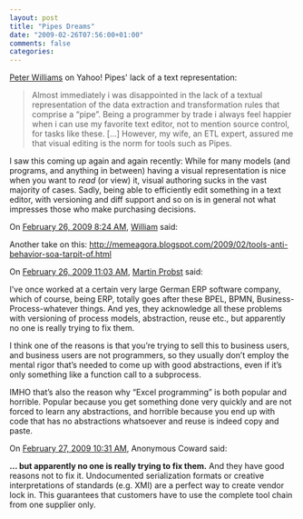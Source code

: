 ```yaml
---
layout: post
title: "Pipes Dreams"
date: "2009-02-26T07:56:00+01:00"
comments: false
categories: 
---
```


<p><a href="http://barelyenough.org/blog/2009/02/pipes-dreams/">Peter Williams</a> on Yahoo! Pipes' lack of a text representation:</p>

<blockquote>
<p>Almost immediately i was disappointed in the lack of a textual representation of the data extraction and transformation rules that comprise a “pipe”. Being a programmer by trade i always feel happier when i can use my favorite text editor, not to mention source control, for tasks like these. [...] However, my wife, an ETL expert, assured me that visual editing is the norm for tools such as Pipes.</p>
</blockquote>

<p>I saw this coming up again and again recently: While for many models (and programs, and anything in between) having a visual representation is nice when you want to <em>read</em> (or view) it, visual authoring sucks in the vast majority of cases. Sadly, being able to efficiently edit something in a text editor, with versioning and diff support and so on is  in general not what impresses those who make purchasing decisions.  </p>

<section class="comments">



<div class="comment" id="comment-1935">
On <a href="#comment-1935" title="Permalink to this comment">February 26, 2009  8:24 AM</a>, <a href="http://stage.vambenepe.com/" title="http://stage.vambenepe.com/" rel="nofollow">William</a>
said:
<p>Another take on this:
<a href="http://memeagora.blogspot.com/2009/02/tools-anti-behavior-soa-tarpit-of.html" rel="nofollow">http://memeagora.blogspot.com/2009/02/tools-anti-behavior-soa-tarpit-of.html</a></p>


<div class="comment" id="comment-1936">
On <a href="#comment-1936" title="Permalink to this comment">February 26, 2009 11:03 AM</a>, <a href="http://www.martin-probst.com" title="http://www.martin-probst.com" rel="nofollow">Martin Probst</a>
said:
<p>I&#8217;ve once worked at a certain very large German ERP software company, which of course, being ERP, totally goes after these BPEL, BPMN, Business-Process-whatever things. And yes, they acknowledge all these problems with versioning of process models, abstraction, reuse etc., but apparently no one is really trying to fix them.</p>

<p>I think one of the reasons is that you&#8217;re trying to sell this to business users, and business users are not programmers, so they usually don&#8217;t employ the mental rigor that&#8217;s needed to come up with good abstractions, even if it&#8217;s only something like a function call to a subprocess.</p>

<p>IMHO that&#8217;s also the reason why &#8220;Excel programming&#8221; is both popular and horrible. Popular because you get something done very quickly and are not forced to learn any abstractions, and horrible because you end up with code that has no abstractions whatsoever and reuse is indeed copy and paste.</p>


<div class="comment" id="comment-1937">
On <a href="#comment-1937" title="Permalink to this comment">February 27, 2009 10:31 AM</a>, Anonymous Coward
said:
<p><strong>&#8230; but apparently no one is really trying to fix them.</strong>
And they have good reasons not to fix it.  Undocumented serialization formats or creative interpretations of standards (e.g. XMI) are a perfect way to create vendor lock in. This guarantees that customers have to use the complete tool chain from one supplier only.</p>


</section>

